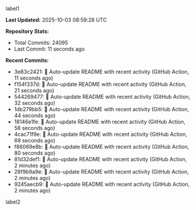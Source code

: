 
label1 
<!-- ACTIVITY_START -->
**Last Updated:** 2025-10-03 08:59:28 UTC

**Repository Stats:**
- Total Commits: 24095
- Last Commit: 11 seconds ago

**Recent Commits:**
- 3e83c2421: 🤖 Auto-update README with recent activity (GitHub Action, 11 seconds ago)
- f154f337d: 🤖 Auto-update README with recent activity (GitHub Action, 21 seconds ago)
- 544269477: 🤖 Auto-update README with recent activity (GitHub Action, 32 seconds ago)
- 1db279bb5: 🤖 Auto-update README with recent activity (GitHub Action, 44 seconds ago)
- 18146e1fe: 🤖 Auto-update README with recent activity (GitHub Action, 58 seconds ago)
- 4cac71f9e: 🤖 Auto-update README with recent activity (GitHub Action, 69 seconds ago)
- f86069e8b: 🤖 Auto-update README with recent activity (GitHub Action, 80 seconds ago)
- 81d32def1: 🤖 Auto-update README with recent activity (GitHub Action, 2 minutes ago)
- 28f9b9a9e: 🤖 Auto-update README with recent activity (GitHub Action, 2 minutes ago)
- 9245aecb9: 🤖 Auto-update README with recent activity (GitHub Action, 2 minutes ago)
<!-- ACTIVITY_END -->

label2
